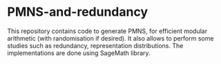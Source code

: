 # PMNS-and-redundancy
This repository contains code to generate PMNS, for efficient modular arithmetic (with randomisation if desired). It also allows to perform some studies such as redundancy, representation distributions. The implementations are done using SageMath library.
